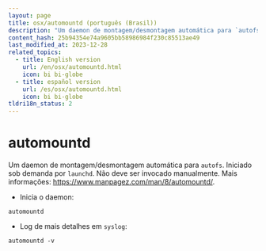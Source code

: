 ```yaml
---
layout: page
title: osx/automountd (português (Brasil))
description: "Um daemon de montagem/desmontagem automática para `autofs`. Iniciado sob demanda por `launchd`."
content_hash: 25b94354e74a9605bb58986984f230c85513ae49
last_modified_at: 2023-12-28
related_topics:
  - title: English version
    url: /en/osx/automountd.html
    icon: bi bi-globe
  - title: español version
    url: /es/osx/automountd.html
    icon: bi bi-globe
tldri18n_status: 2
---
```

# automountd

Um daemon de montagem/desmontagem automática para `autofs`. Iniciado sob demanda por `launchd`.
Não deve ser invocado manualmente.
Mais informações: <https://www.manpagez.com/man/8/automountd/>.

- Inicia o daemon:

`automountd`

- Log de mais detalhes em `syslog`:

`automountd -v`
